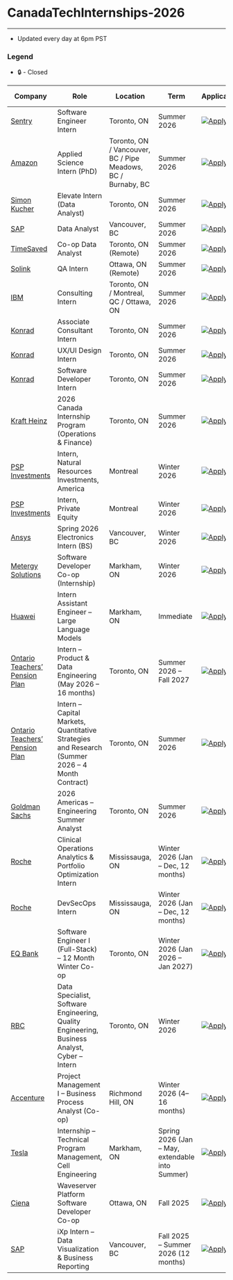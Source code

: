 # CanadaTechInternships-2026
---
 - Updated every day at 6pm PST

### Legend
 - 🔒 - Closed

| Company      | Role                                 | Location                                             | Term        | Application                                                                                                                                                             | Date Posted |
|--------------|--------------------------------------|------------------------------------------------------|-------------|-------------------------------------------------------------------------------------------------------------------------------------------------------------------------|-------------|
| [Sentry](https://sentry.io)       | Software Engineer Intern             | Toronto, ON                                          | Summer 2026 | [![Apply](https://i.imgur.com/u1KNU8z.png)](https://jobs.ashbyhq.com/sentry/d2e3391f-9401-410a-b8a6-de3bf5f762b7?utm_source=lukainternshiplist)                        | Aug 01      |
| [Amazon](https://amazon.com)       | Applied Science Intern (PhD)         | Toronto, ON / Vancouver, BC / Pipe Meadows, BC / Burnaby, BC | Summer 2026 | [![Apply](https://i.imgur.com/u1KNU8z.png)](https://www.amazon.jobs/en/jobs/3050161/summer-2026-applied-science-internship-canada-phd-student-science-recruiting?utm_source=lukainternshiplist) | Aug 01      |
| [Simon Kucher](https://www.simon-kucher.com) | Elevate Intern (Data Analyst)        | Toronto, ON                                          | Summer 2026 | [![Apply](https://i.imgur.com/u1KNU8z.png)](https://simon-kucher.csod.com/ux/ats/careersite/6/home/requisition/3651?utm_source=lukainternshiplist)                    | Jul 30      |
| [SAP](https://www.sap.com)          | Data Analyst                         | Vancouver, BC                                        | Summer 2026 | [![Apply](https://i.imgur.com/u1KNU8z.png)](https://jobs.sap.com/job/Vancouver-SAP-iXp-Intern-Cloud-ERP-Solution-Adoption-Data-Analyst-Brit-V6B-1A9/1229635401?utm_source=lukainternshiplist) | Jul 30      |
| [TimeSaved](https://timesaved.io)    | Co-op Data Analyst                   | Toronto, ON (Remote)                                 | Summer 2026 | [![Apply](https://i.imgur.com/u1KNU8z.png)](https://www1.communitech.ca/companies/timesaved/jobs/54911234-co-op-data-analyst#content?utm_source=lukainternshiplist)  | Jul 29      |
| [Solink](https://www.solink.com)       | QA Intern                            | Ottawa, ON (Remote)                                  | Summer 2026 | [![Apply](https://i.imgur.com/u1KNU8z.png)](https://www1.communitech.ca/companies/solink/jobs/54493914-qa-intern#content?utm_source=lukainternshiplist)              | Jul 29      |
| [IBM](https://www.ibm.com)          | Consulting Intern                    | Toronto, ON / Montreal, QC / Ottawa, ON              | Summer 2026 | [![Apply](https://i.imgur.com/u1KNU8z.png)](https://ibmglobal.avature.net/en_US/careers/JobDetail?jobId=50167&source=SN_LinkedIn)                                     | Aug 01      |
| [Konrad](https://www.konrad.com)       | Associate Consultant Intern          | Toronto, ON                                          | Summer 2026 | [![Apply](https://i.imgur.com/u1KNU8z.png)](https://www.konrad.com/careers/job/associate-consultant-intern-may-2026-4-months_6665436003)                             | Aug 03      |
| [Konrad](https://www.konrad.com)       | UX/UI Design Intern                  | Toronto, ON                                          | Summer 2026 | [![Apply](https://i.imgur.com/u1KNU8z.png)](https://www.konrad.com/careers/job/ux-ui-design-intern-may-2026-4-months_6616778003)                                     | Aug 03      |
| [Konrad](https://www.konrad.com)       | Software Developer Intern            | Toronto, ON                                          | Summer 2026 | [![Apply](https://i.imgur.com/u1KNU8z.png)](https://www.konrad.com/careers/job/software-developer-intern-may-2026-4-months_6642169003)                              | Aug 03      |
| [Kraft Heinz](https://www.kraftheinzcompany.com)  | 2026 Canada Internship Program (Operations & Finance) | Toronto, ON      | Summer 2026 | [![Apply](https://i.imgur.com/u1KNU8z.png)](https://careers.kraftheinz.com/job/22268628/?source=KHLinkedin)                                                            | Aug 01      |
| [PSP Investments](https://www.investpsp.com/en) | Intern, Natural Resources Investments, America | Montreal   | Winter 2026       | [![Apply](https://i.imgur.com/u1KNU8z.png)](https://investpsp.wd3.myworkdayjobs.com/en-US/psp_careers/job/Montreal/Intern--Natural-Resources-Investments--America--January---April-2026-_R4491?source=Linkedin) | Aug 01      |
| [PSP Investments](https://www.investpsp.com/en) | Intern, Private Equity                         | Montreal   | Winter 2026       | [![Apply](https://i.imgur.com/u1KNU8z.png)](https://investpsp.wd3.myworkdayjobs.com/en-US/psp_careers/job/Montreal/Intern--Private-Equity--January---April-2026-_R4215?source=Linkedin)                    | Jul 29      |
| [Ansys](https://www.ansys.com)       | Spring 2026 Electronics Intern (BS) | Vancouver, BC | Winter 2026 | [![Apply](https://i.imgur.com/u1KNU8z.png)](https://careers.ansys.com/job/Vancouver-Spring-2026-Electronics-Intern-%28BS%29-Brit-V6E2M6/1311498800/?utm_source=LINKEDIN) | Jul 28 |
| [Metergy Solutions](https://www.metergysolutions.com) | Software Developer Co-op (Internship) | Markham, ON | Winter 2026 | [![Apply](https://i.imgur.com/u1KNU8z.png)](https://jobs.lever.co/metergysolutions/20146288-0070-414c-b828-0ddf0fdbea68) | Aug 03 |
| [Huawei](https://www.huawei.com) | Intern Assistant Engineer – Large Language Models | Markham, ON | Immediate | [![Apply](https://i.imgur.com/u1KNU8z.png)](https://huaweicanada.recruitee.com/o/intern-assistant-engineer-large-language-models-3?source=LinkedIn) | Aug 03 |
| [Ontario Teachers’ Pension Plan](https://www.otpp.com) | Intern – Product & Data Engineering (May 2026 – 16 months) | Toronto, ON | Summer 2026 – Fall 2027 | [![Apply](https://i.imgur.com/u1KNU8z.png)](https://otppb.wd3.myworkdayjobs.com/OntarioTeachers_Careers/job/Toronto-Canada/Intern---Product---Data-Engineering--May-2026---16-months-_6581?source=LinkedIn) | Aug 02 |
| [Ontario Teachers’ Pension Plan](https://www.otpp.com) | Intern – Capital Markets, Quantitative Strategies and Research (Summer 2026 – 4 Month Contract) | Toronto, ON | Summer 2026 | [![Apply](https://i.imgur.com/u1KNU8z.png)](https://otppb.wd3.myworkdayjobs.com/OntarioTeachers_Careers/job/Toronto-Canada/Intern---Capital-Markets--Quantitative-Strategies-and-Research--Summer-2026---4-Month-Contract-_6560?source=LinkedIn) | Aug 02 |
| [Goldman Sachs](https://www.goldmansachs.com/) | 2026 Americas – Engineering Summer Analyst | Toronto, ON | Summer 2026 | [![Apply](https://i.imgur.com/u1KNU8z.png)](https://higher.gs.com/roles/152632?fbclid=PAQ0xDSwMMRe5leHRuA2FlbQIxMQABpwz0yUYgsD3rZF1bKAQfB0l6mF3gW2msCU_1ouEQN1LkOEomdZYYsvKD9LQY_aem_paWBb4AI-giLgVLu1Jk7cA) | Aug 02 |
| [Roche](https://roche.com/en)  | Clinical Operations Analytics & Portfolio Optimization Intern | Mississauga, ON | Winter 2026 (Jan – Dec, 12 months) | [![Apply](https://i.imgur.com/u1KNU8z.png)](https://careers.roche.com/global/en/job/ROCHGLOBAL202507119036EXTERNALENGLOBAL/Clinical-Operations-Analytics-Portfolio-Optimization-Intern?utm_source=linkedin&utm_medium=phenom-feeds) | Aug 16 |
| [Roche](https://roche.com/en) | DevSecOps Intern | Mississauga, ON | Winter 2026 (Jan – Dec, 12 months) | [![Apply](https://i.imgur.com/u1KNU8z.png)](https://careers.roche.com/global/en/job/ROCHGLOBAL202507117687EXTERNALENGLOBAL/DevSecOps-Intern?utm_source=linkedin&utm_medium=phenom-feeds) | Aug 14 |
| [EQ Bank](https://www.eqbank.ca) | Software Engineer I (Full-Stack) – 12 Month Winter Co-op | Toronto, ON | Winter 2026 (Jan 2026 – Jan 2027) | [![Apply](https://i.imgur.com/u1KNU8z.png)](https://jobs.lever.co/eqbank/a3bdaa20-8106-48fa-8940-a93ee7c7e7c5) | Aug 16 |
| [RBC](https://rbcroyalbank.com) | Data Specialist, Software Engineering, Quality Engineering, Business Analyst, Cyber – Intern | Toronto, ON | Winter 2026 | [![Apply](https://i.imgur.com/u1KNU8z.png)](https://jobs.rbc.com/ca/en/featuredopportunities/student-early-talent-jobs) | Aug 16 |
| [Accenture](https://www.accenture.com) | Project Management I – Business Process Analyst (Co-op) | Richmond Hill, ON | Winter 2026 (4–16 months) | [![Apply](https://i.imgur.com/u1KNU8z.png)](https://www.accenture.com/ca-en/careers/jobdetails?id=1350_en&src=LINKEDINJP) | Aug 16 |
| [Tesla](https://www.tesla.com) | Internship – Technical Program Management, Cell Engineering | Markham, ON | Spring 2026 (Jan – May, extendable into Summer) | [![Apply](https://i.imgur.com/u1KNU8z.png)](https://careers.roche.com/global/en/job/248247?source=LinkedIn) | Aug 16 |
| [Ciena](https://www.ciena.com) | Waveserver Platform Software Developer Co-op | Ottawa, ON | Fall 2025 | [![Apply](https://i.imgur.com/u1KNU8z.png)](https://ciena.wd5.myworkdayjobs.com/en-US/Careers/job/Ottawa/Waveserver-Platform-Software-Developer-Co-op--Fall-2025-_R028647?source=LinkedIn+Job+Advertisement) | Aug 13 |
| [SAP](https://www.sap.com/canada) | iXp Intern – Data Visualization & Business Reporting | Vancouver, BC | Fall 2025 – Summer 2026 (12 months) | [![Apply](https://i.imgur.com/u1KNU8z.png)](https://jobs.sap.com/job/Vancouver-SAP-iXp-Intern-Data-Visualization-&-Business-Reporting-Brit-V6B-1A9/1236427101/?feedId=384233&utm_campaign=SAP_Linkedin&utm_source=LinkedinJobPostings) | Aug 14 |





